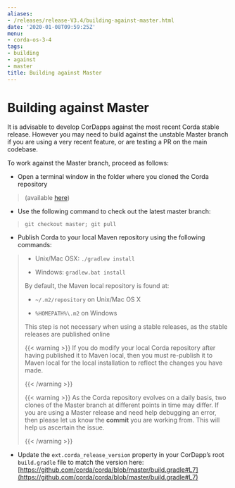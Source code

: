 ```yaml
---
aliases:
- /releases/release-V3.4/building-against-master.html
date: '2020-01-08T09:59:25Z'
menu:
- corda-os-3-4
tags:
- building
- against
- master
title: Building against Master
---
```



# Building against Master

It is advisable to develop CorDapps against the most recent Corda stable release. However you may need to build
            against the unstable Master branch if you are using a very recent feature, or are testing a PR on the main codebase.

To work against the Master branch, proceed as follows:


* Open a terminal window in the folder where you cloned the Corda repository


> 
> (available [here](https://github.com/corda/corda))


* Use the following command to check out the latest master branch:

> 
> `git checkout master; git pull`


* Publish Corda to your local Maven repository using the following commands:


> 
> 
> * Unix/Mac OSX: `./gradlew install`
> 
> 
> * Windows: `gradlew.bat install`
> 
> 
> By default, the Maven local repository is found at:
> 
> 
> * `~/.m2/repository` on Unix/Mac OS X
> 
> 
> * `%HOMEPATH%\.m2` on Windows
> 
> 
> This step is not necessary when using a stable releases, as the stable releases are published online
> 
> 
> {{< warning >}}
> If you do modify your local Corda repository after having published it to Maven local, then you must
>                     re-publish it to Maven local for the local installation to reflect the changes you have made.
> 
> {{< /warning >}}
> 
> 
> {{< warning >}}
> As the Corda repository evolves on a daily basis, two clones of the Master branch at different points in
>                     time may differ. If you are using a Master release and need help debugging an error, then please let us know the
>                     **commit** you are working from. This will help us ascertain the issue.
> 
> {{< /warning >}}


* Update the `ext.corda_release_version` property in your CorDapp’s root `build.gradle` file to match the version
                    here: [https://github.com/corda/corda/blob/master/build.gradle#L7](https://github.com/corda/corda/blob/master/build.gradle#L7)



